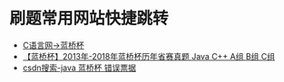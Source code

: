 # 刷题常用网站快捷跳转

- [C语言网->蓝桥杯](https://www.dotcpp.com/oj/problemset.php?mark=6)
- [【蓝桥杯】2013年-2018年蓝桥杯历年省赛真题 Java C++ A组 B组 C组](https://www.bilibili.com/video/BV1GE411F7Pj?p=13)
- [csdn搜索-java 蓝桥杯 错误票据](https://so.csdn.net/so/search/all?q=java%20%E8%93%9D%E6%A1%A5%E6%9D%AF%20%E9%94%99%E8%AF%AF%E7%A5%A8%E6%8D%AE&t=all&p=1&s=0&tm=0&lv=-1&ft=0&l=&u=)